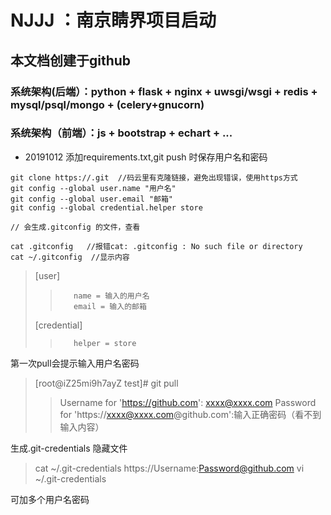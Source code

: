 # NJJJ ：南京睛界项目启动
##  本文档创建于github
### 系统架构(后端）：python + flask + nginx + uwsgi/wsgi + redis + mysql/psql/mongo + (celery+gnucorn)

### 系统架构（前端）：js + bootstrap + echart + ...

- 20191012 添加requirements.txt,git push 时保存用户名和密码

```code=bash
git clone https://.git  //码云里有克隆链接，避免出现错误，使用https方式
git config --global user.name "用户名"
git config --global user.email "邮箱"
git config --global credential.helper store

// 会生成.gitconfig 的文件，查看

cat .gitconfig   //报错cat: .gitconfig : No such file or directory
cat ~/.gitconfig  //显示内容
```

>[user]
>>        name = 输入的用户名
>>        email = 输入的邮箱
>[credential]
>>        helper = store

第一次pull会提示输入用户名密码

>[root@iZ25mi9h7ayZ test]# git pull
>>Username for 'https://github.com': xxxx@xxxx.com
>>Password for 'https://xxxx@xxxx.com@github.com':输入正确密码（看不到输入内容）

生成.git-credentials 隐藏文件
>cat ~/.git-credentials
>https://Username:Password@github.com
> vi ~/.git-credentials

可加多个用户名密码

